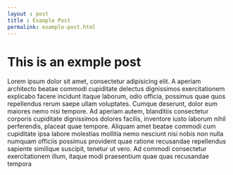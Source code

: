 ```yaml
---
layout : post
title : Example Post
permalink: example-post.html
---
```



# This is an exmple post

Lorem ipsum dolor sit amet, consectetur adipisicing elit. A aperiam architecto beatae commodi cupiditate delectus dignissimos exercitationem explicabo facere incidunt itaque laborum, odio officia, possimus quae quos repellendus rerum saepe ullam voluptates. Cumque deserunt, dolor eum maiores nemo nisi tempore. Ad aperiam autem, blanditiis consectetur corporis cupiditate dignissimos dolores facilis, inventore iusto laborum nihil perferendis, placeat quae tempore. Aliquam amet beatae commodi cum cupiditate ipsa labore molestias mollitia nemo nesciunt nisi nobis non nulla numquam officiis possimus provident quae ratione recusandae repellendus sapiente similique suscipit, tenetur ut vero. Ad commodi consectetur exercitationem illum, itaque modi praesentium quae quas recusandae tempora